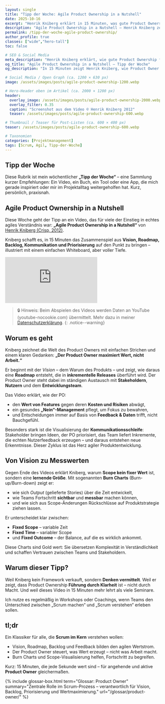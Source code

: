 ```yaml
---
layout: single
title: "Tipp der Woche: Agile Product Ownership in a Nutshell"
date: 2025-10-16
excerpt: "Henrik Kniberg erklärt in 15 Minuten, was gute Product Ownership ausmacht – klar, humorvoll und voller Praxiswissen. Ein Muss für alle, die Scrum verstehen wollen."
description: "Agile Product Ownership in a Nutshell – Henrik Kniberg zeigt, wie Product Owner Vision, Backlog und Wertschöpfung miteinander verbinden. Mein Tipp der Woche."
permalink: /tipp-der-woche-agile-product-ownership/
author_profile: true
classes: ["wide","hero-tall"]
toc: false

# SEO & Social Media
meta_description: "Henrik Kniberg erklärt, wie gute Product Ownership funktioniert – praxisnah, klar und humorvoll. Ein kompaktes Video für alle, die Scrum verstehen wollen."
og_title: "Agile Product Ownership in a Nutshell – Tipp der Woche"
og_description: "In 15 Minuten zeigt Henrik Kniberg, wie Product Owner Vision, Prioritäten und Wertschöpfung verbinden. Ein Must-Watch für agile Teams."

# Social Media / Open Graph (ca. 1200 × 630 px)
image: /assets/images/posts/agile-product-ownership-1200.webp

# Hero-Header oben im Artikel (ca. 2000 × 1200 px)
header:
  overlay_image: /assets/images/posts/agile-product-ownership-2000.webp
  overlay_filter: 0.35
  caption: "Screenshot aus dem Video © Henrik Kniberg 2012"
  teaser: /assets/images/posts/agile-product-ownership-600.webp

# Thumbnail / Teaser für Post-Listen (ca. 600 × 400 px)
teaser: /assets/images/posts/agile-product-ownership-600.webp

# Taxonomien
categories: [Projektmanagement]
tags: [Scrum, Agil, Tipp-der-Woche]
---
```


## Tipp der Woche

Diese Rubrik ist mein wöchentlicher **„Tipp der Woche“** – eine Sammlung kurzer Empfehlungen:
Ein Video, ein Buch, ein Tool oder eine App, die mich gerade inspiriert oder mir im Projektalltag weitergeholfen hat.
Kurz, persönlich, praxisnah.

## Agile Product Ownership in a Nutshell

Diese Woche geht der Tipp an ein Video, das für viele der Einstieg in echtes agiles Verständnis war:
**„Agile Product Ownership in a Nutshell“** von [Henrik Kniberg (Crisp, 2012)](https://blog.crisp.se/2012/10/25/henrikkniberg/agile-product-ownership-in-a-nutshell).

Kniberg schafft es, in 15 Minuten das Zusammenspiel aus **Vision, Roadmap, Backlog, Kommunikation und Priorisierung** auf den Punkt zu bringen – illustriert mit einem einfachen Whiteboard, aber voller Tiefe.

<div class="video-wrapper">
  <iframe
    src="https://www.youtube-nocookie.com/embed/502ILHjX9EE?si=VDCa8UOYdBMmHrgB"
    title="Agile Product Ownership in a Nutshell – Henrik Kniberg"
    frameborder="0"
    allow="accelerometer; autoplay; clipboard-write; encrypted-media; gyroscope; picture-in-picture; web-share"
    referrerpolicy="strict-origin-when-cross-origin"
    allowfullscreen
  ></iframe>
</div>

> 🔒 Hinweis: Beim Abspielen des Videos werden Daten an YouTube (youtube-nocookie.com) übermittelt. Mehr dazu in meiner [Datenschutzerklärung](/datenschutz/).
{: .notice--warning}

## Worum es geht

Kniberg zeichnet die Welt des Product Owners mit einfachen Strichen und einem klaren Gedanken:
**„Der Product Owner maximiert Wert, nicht Arbeit.“**

Er beginnt mit der *Vision* – dem Warum des Produkts – und zeigt, wie daraus eine **Roadmap** entsteht, die in **inkrementelle Releases** überführt wird.
Der Product Owner steht dabei im ständigen Austausch mit **Stakeholdern**, **Nutzern** und dem **Entwicklungsteam**.

Das Video erklärt, wie der PO:
- den **Wert von Features** gegen deren **Kosten und Risiken** abwägt,
- ein gesundes **„Nein“-Management** pflegt, um Fokus zu bewahren,
- und Entscheidungen immer auf Basis von **Feedback & Daten** trifft, nicht Bauchgefühl.

Besonders stark ist die Visualisierung der **Kommunikationsschleife**:
Stakeholder bringen Ideen, der PO priorisiert, das Team liefert Inkremente, die echten Nutzerfeedback erzeugen – und daraus entstehen neue Erkenntnisse.
Dieser Zyklus ist das Herz agiler Produktentwicklung.

## Von Vision zu Messwerten

Gegen Ende des Videos erklärt Kniberg, warum **Scope kein fixer Wert** ist, sondern eine **lernende Größe**.
Mit sogenannten **Burn Charts** (Burn-up/Burn-down) zeigt er:
- wie sich *Output* (gelieferte Stories) über die Zeit entwickelt,
- wie Teams Fortschritt **sichtbar** und **messbar** machen können,
- und wie sich aus Scope-Änderungen Rückschlüsse auf Produktstrategie ziehen lassen.

Er unterscheidet klar zwischen:
- **Fixed Scope** – variable Zeit
- **Fixed Time** – variabler Scope
- und **Fixed Outcome** – der Balance, auf die es wirklich ankommt.

Diese Charts sind Gold wert: Sie übersetzen Komplexität in Verständlichkeit und schaffen Vertrauen zwischen Teams und Stakeholdern.

## Warum dieser Tipp?

Weil Kniberg kein Framework verkauft, sondern **Denken vermittelt**.
Weil er zeigt, dass Product Ownership **Führung durch Klarheit** ist – nicht durch Macht.
Und weil dieses Video in 15 Minuten mehr lehrt als viele Seminare.

Ich nutze es regelmäßig in Workshops oder Coachings, wenn Teams den Unterschied zwischen „Scrum machen“ und „Scrum verstehen“ erleben sollen.

## tl;dr

Ein Klassiker für alle, die **Scrum im Kern** verstehen wollen:
- Vision, Roadmap, Backlog und Feedback bilden den agilen Wertstrom.
- Der Product Owner steuert, was Wert erzeugt – nicht was Arbeit macht.
- Burn Charts und Scope-Visualisierung helfen, Fortschritt zu begreifen.

Kurz: 15 Minuten, die jede Sekunde wert sind – für angehende und aktive **Product Owner** gleichermaßen.

{% include glossar-box.html
   term="Glossar: Product Owner"
   summary="Zentrale Rolle im Scrum-Prozess – verantwortlich für Vision, Backlog, Priorisierung und Wertmaximierung."
   url="/glossar/product-owner/" %}
